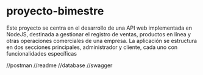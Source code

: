# proyecto-bimestre
Este proyecto se centra en el desarrollo de una API web implementada en NodeJS, destinada a gestionar el registro  de ventas, productos en línea y otras operaciones comerciales de una empresa. La aplicación se estructura en dos  secciones principales, administrador y cliente, cada uno con funcionalidades específicas

//postman 
//readme
//database
//swagger
